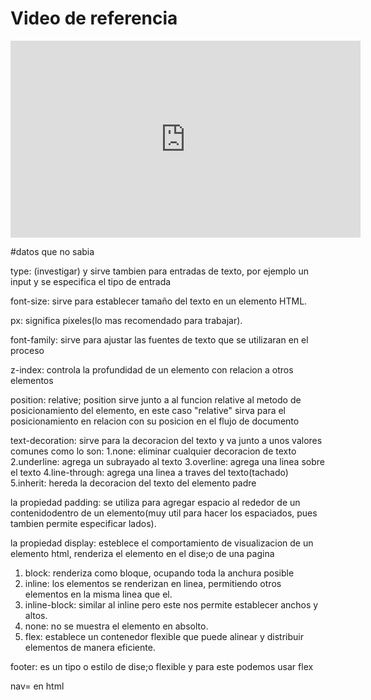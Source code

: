 # Video de referencia

<iframe width="560" height="315" src="https://www.youtube.com/embed/oWmOqxIanjk?si=5-d7lzG1Y7dDdOUq" title="YouTube video player" frameborder="0" allow="accelerometer; autoplay; clipboard-write; encrypted-media; gyroscope; picture-in-picture; web-share" allowfullscreen></iframe>

#datos que no sabia


type: (investigar) y sirve tambien para entradas de texto, por ejemplo un input y se especifica el tipo de entrada


font-size: sirve para establecer tamaño del texto en un elemento HTML.

px: significa pixeles(lo mas recomendado para trabajar).

font-family: sirve para ajustar las fuentes de texto que se utilizaran en el proceso

z-index: controla la profundidad de un elemento con relacion a otros elementos

position: relative;
position sirve junto a al funcion relative al metodo de posicionamiento del elemento, en este caso "relative" sirva para el posicionamiento en relacion con su posicion en el flujo de documento

text-decoration:
sirve para la decoracion del texto y va junto a unos valores comunes como lo son:
1.none: eliminar cualquier decoracion de texto
2.underline: agrega un subrayado al texto
3.overline: agrega una linea sobre el texto
4.line-through: agrega una linea a traves del texto(tachado)
5.inherit: hereda la decoracion del texto del elemento padre

la propiedad padding: se utiliza para agregar espacio al rededor de un contenidodentro de un elemento(muy util para hacer los espaciados, pues tambien permite especificar lados).

la propiedad display:
esteblece el comportamiento de visualizacion de un elemento html, renderiza el elemento en el dise;o de una pagina
1. block: renderiza como bloque, ocupando toda la anchura posible
2. inline: los elementos se renderizan en linea, permitiendo otros elementos en la misma linea que el.
3. inline-block: similar al inline pero este nos permite establecer anchos y altos.
4. none: no se muestra el elemento en absolto.
5. flex: establece un contenedor flexible que puede alinear y distribuir elementos de manera eficiente.

footer: es un tipo o estilo de dise;o flexible 
y para este podemos usar flex

nav= en html